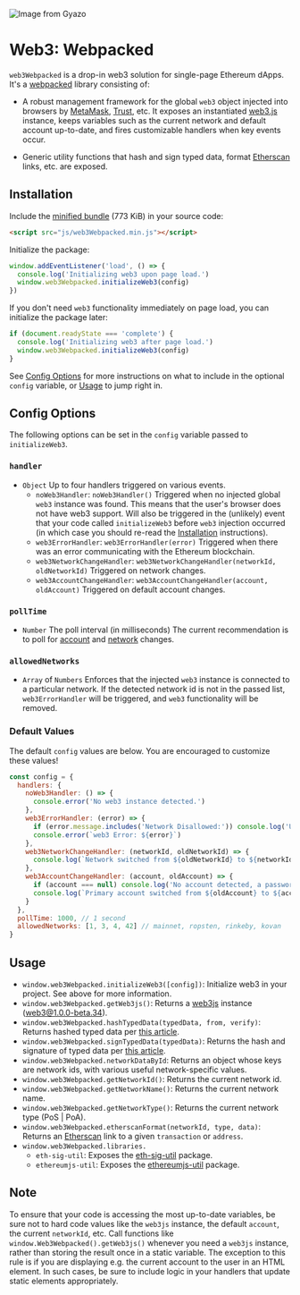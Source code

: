 ![Image from Gyazo](https://i.gyazo.com/b46b1798ec60070aac70445bfdaddc41.gif)

# Web3: Webpacked

`web3Webpacked` is a drop-in web3 solution for single-page Ethereum dApps. It's a [webpacked](https://webpack.js.org/) library consisting of:

- A robust management framework for the global `web3` object injected into browsers by [MetaMask](https://metamask.io/), [Trust](https://trustwalletapp.com/), etc. It exposes an instantiated [web3.js](https://web3js.readthedocs.io/en/1.0/) instance, keeps variables such as the current network and default account up-to-date, and fires customizable handlers when key events occur.

- Generic utility functions that hash and sign typed data, format [Etherscan](https://etherscan.io/) links, etc. are exposed.

## Installation
Include the [minified bundle](./dist/web3Webpacked.min.js) (773 KiB) in your source code:

```html
<script src="js/web3Webpacked.min.js"></script>
```

Initialize the package:

```javascript
window.addEventListener('load', () => {
  console.log('Initializing web3 upon page load.')
  window.web3Webpacked.initializeWeb3(config)
})
```

If you don't need `web3` functionality immediately on page load, you can initialize the package later:

```javascript
if (document.readyState === 'complete') {
  console.log('Initializing web3 after page load.')
  window.web3Webpacked.initializeWeb3(config)
}
```

See [Config Options](#config-options) for more instructions on what to include in the optional `config` variable, or [Usage](#usage) to jump right in.

## Config Options
The following options can be set in the `config` variable passed to `initializeWeb3`.

### `handler`
- `Object` Up to four handlers triggered on various events.
  - `noWeb3Handler`: `noWeb3Handler()` Triggered when no injected global `web3` instance was found. This means that the user's browser does not have web3 support. Will also be triggered in the (unlikely) event that your code called `initializeWeb3` before `web3` injection occurred (in which case you should re-read the [Installation](#installation) instructions).
  - `web3ErrorHandler`: `web3ErrorHandler(error)` Triggered when there was an error communicating with the Ethereum blockchain.
  - `web3NetworkChangeHandler`: `web3NetworkChangeHandler(networkId, oldNetworkId)` Triggered on network changes.
  - `web3AccountChangeHandler`: `web3AccountChangeHandler(account, oldAccount)` Triggered on default account changes.

### `pollTime`
- `Number` The poll interval (in milliseconds) The current recommendation is to poll for [account](https://github.com/MetaMask/faq/blob/master/DEVELOPERS.md) and [network](https://medium.com/metamask/breaking-change-no-longer-reloading-pages-on-network-change-4a3e1fd2f5e7) changes.

### `allowedNetworks`
- `Array` of `Numbers` Enforces that the injected `web3` instance is connected to a particular network. If the detected network id is not in the passed list, `web3ErrorHandler` will be triggered, and `web3` functionality will be removed.

### Default Values
The default `config` values are below. You are encouraged to customize these values!

```javascript
const config = {
  handlers: {
    noWeb3Handler: () => {
      console.error('No web3 instance detected.')
    },
    web3ErrorHandler: (error) => {
      if (error.message.includes('Network Disallowed:')) console.log('Unsupported network.')
      console.error(`web3 Error: ${error}`)
    },
    web3NetworkChangeHandler: (networkId, oldNetworkId) => {
      console.log(`Network switched from ${oldNetworkId} to ${networkId}.`)
    },
    web3AccountChangeHandler: (account, oldAccount) => {
      if (account === null) console.log('No account detected, a password unlock is likely required.')
      console.log(`Primary account switched from ${oldAccount} to ${account}.`)
    }
  },
  pollTime: 1000, // 1 second
  allowedNetworks: [1, 3, 4, 42] // mainnet, ropsten, rinkeby, kovan
}
```

## Usage
- `window.web3Webpacked.initializeWeb3([config])`: Initialize web3 in your project. See above for more information.
- `window.web3Webpacked.getWeb3js()`: Returns a [web3js](https://web3js.readthedocs.io/en/1.0/) instance (web3@1.0.0-beta.34).
- `window.web3Webpacked.hashTypedData(typedData, from, verify)`: Returns hashed typed data per [this article](https://medium.com/metamask/scaling-web3-with-signtypeddata-91d6efc8b290).
- `window.web3Webpacked.signTypedData(typedData)`: Returns the hash and signature of typed data per [this article](https://medium.com/metamask/scaling-web3-with-signtypeddata-91d6efc8b290).
- `window.web3Webpacked.networkDataById`: Returns an object whose keys are network ids, with various useful network-specific values.
- `window.web3Webpacked.getNetworkId()`: Returns the current network id.
- `window.web3Webpacked.getNetworkName()`: Returns the current network name.
- `window.web3Webpacked.getNetworkType()`: Returns the current network type (PoS | PoA).
- `window.web3Webpacked.etherscanFormat(networkId, type, data)`: Returns an [Etherscan](https://etherscan.io/) link to a given `transaction` or `address`.
- `window.web3Webpacked.libraries.`
  - `eth-sig-util`: Exposes the [eth-sig-util](https://github.com/MetaMask/eth-sig-util) package.
  - `ethereumjs-util`: Exposes the [ethereumjs-util](https://github.com/ethereumjs/ethereumjs-util) package.


## Note
To ensure that your code is accessing the most up-to-date variables, be sure not to hard code values like the `web3js` instance, the default `account`, the current `networkId`, etc. Call functions like `window.Web3Webpacked().getWeb3js()` whenever you need a `web3js` instance, rather than storing the result once in a static variable. The exception to this rule is if you are displaying e.g. the current account to the user in an HTML element. In such cases, be sure to include logic in your handlers that update static elements appropriately.
